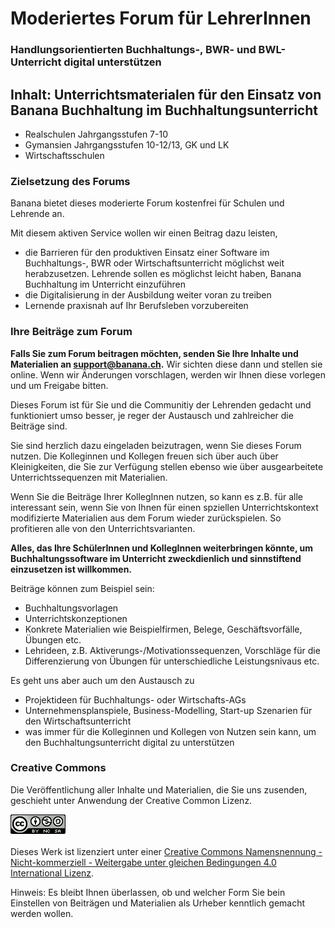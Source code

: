 # Moderiertes Forum für LehrerInnen

### Handlungsorientierten Buchhaltungs-, BWR- und BWL-Unterricht digital unterstützen


## Inhalt: Unterrichtsmaterialen für den Einsatz von Banana Buchhaltung im Buchhaltungsunterricht

+ Realschulen
Jahrgangsstufen 7-10
+ Gymansien
Jahrgangsstufen 10-12/13, GK und LK
+ Wirtschaftsschulen

### Zielsetzung des Forums

Banana bietet dieses moderierte Forum kostenfrei für Schulen und Lehrende an.

Mit diesem aktiven Service wollen wir einen Beitrag dazu leisten,
+ die Barrieren für den produktiven Einsatz einer Software im Buchhaltungs-, BWR oder Wirtschaftsunterricht möglichst weit herabzusetzen. Lehrende sollen es möglichst leicht haben, Banana Buchhaltung im Unterricht einzuführen
+ die Digitalisierung in der Ausbildung weiter voran zu treiben
+ Lernende praxisnah auf Ihr Berufsleben vorzubereiten


### Ihre Beiträge zum Forum

**Falls Sie zum Forum beitragen möchten, senden Sie Ihre Inhalte und Materialien an support@banana.ch.** Wir sichten diese dann und stellen sie online. Wenn wir Änderungen vorschlagen, werden wir Ihnen diese vorlegen und um Freigabe bitten.

Dieses Forum ist für Sie und die Communitiy der Lehrenden gedacht und funktioniert umso besser, je reger der Austausch und zahlreicher die Beiträge sind.

Sie sind herzlich dazu eingeladen beizutragen, wenn Sie dieses Forum nutzen. Die Kolleginnen und Kollegen freuen sich über auch über Kleinigkeiten, die Sie zur Verfügung stellen ebenso wie über ausgearbeitete Unterrichtssequenzen mit Materialien. 

Wenn Sie die Beiträge Ihrer KollegInnen nutzen, so kann es z.B. für alle interessant sein, wenn Sie von Ihnen für einen spziellen Unterrichtskontext modifizierte Materialien aus dem Forum wieder zurückspielen. So profitieren alle von den Unterrichtsvarianten.

**Alles, das Ihre SchülerInnen und KollegInnen weiterbringen könnte, um Buchhaltungssoftware im Unterricht zweckdienlich und sinnstiftend einzusetzen ist willkommen.**

Beiträge können zum Beispiel sein:

* Buchhaltungsvorlagen
* Unterrichtskonzeptionen
* Konkrete Materialien wie Beispielfirmen, Belege, Geschäftsvorfälle, Übungen etc.
* Lehrideen, z.B. Aktiverungs-/Motivationssequenzen, Vorschläge für die Differenzierung von Übungen für unterschiedliche Leistungsnivaus etc.

Es geht uns aber auch um den Austausch zu

* Projektideen für Buchhaltungs- oder Wirtschafts-AGs
* Unternehmensplanspiele, Business-Modelling, Start-up Szenarien für den Wirtschaftsunterricht
* was immer für die Kolleginnen und Kollegen von Nutzen sein kann, um den Buchhaltungsunterricht digital zu unterstützen

### Creative Commons

Die Veröffentlichung aller Inhalte und Materialien, die Sie uns zusenden, geschieht unter Anwendung der Creative Common Lizenz. 

<a rel="license" href="http://creativecommons.org/licenses/by-nc-sa/4.0/"><img alt="Creative Commons Lizenzvertrag" style="border-width:0" src="https://github.com/BananaEducation/Germany/raw/master/CC_Licence.png" target="_blank"/></a><br /><br />Dieses Werk ist lizenziert unter einer <a rel="license" href="http://creativecommons.org/licenses/by-nc-sa/4.0/" target="_blank">Creative Commons Namensnennung - Nicht-kommerziell - Weitergabe unter gleichen Bedingungen 4.0 International Lizenz</a>.

Hinweis: Es bleibt Ihnen überlassen, ob und welcher Form Sie bein Einstellen von Beiträgen und Materialien als Urheber kenntlich gemacht werden wollen.



 




